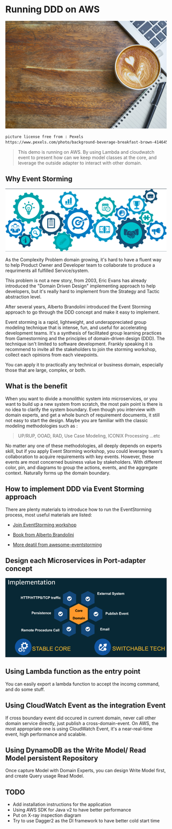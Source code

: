 # Running DDD on AWS

![image](/documents/images/coffee.jpg)

```bash
picture license free from : Pexels
https://www.pexels.com/photo/background-beverage-breakfast-brown-414645/
```

>This demo is running on AWS. By using Lambda and cloudwatch event to present how can we keep model classes at the core, and leverage the outside adapter to interact with other domain.

## Why Event Storming

![image](/documents/images/problemsolving.png)

As the Complexity Problem domain growing, it's hard to have a fluent way to help Product Owner and Developer team to collaborate to produce a requriments all fulfilled Service/system.

This problem is not a new story, from 2003, Eric Evans has already introduced the "Domain Driven Design" implementing approach to help developers, but it's really hard to implement from the Strategy and Tactic abstraction level.

After several years, Alberto Brandolini introduced the Event Storming approach to go through the DDD concept and make it easy to implement. 

Event storming is a rapid, lightweight, and underappreciated group modeling technique that is intense, fun, and useful for accelerating development teams. It's a synthesis of facilitated group learning practices from Gamestorming and the principles of domain-driven design (DDD). The technique isn't limited to software development. Frankly speaking it is recommend to invite all the stakeholders to join the storming workshop, collect each opinions from each viewpoints.

You can apply it to practically any technical or business domain, especially those that are large, complex, or both.

## What is the benefit

When you want to divide a monolithic system into microservices, or you want to build up a new system from scratch, the most pain point is there is no idea to clarify the system boundary. Even though you interview with domain experts, and get a whole bunch of requirement documents, it still not easy to start the design. Maybe you are familiar with the classic modeling methodologies such as :

>UP/RUP, OOAD, RAD, Use Case Modeling, ICONIX Processing ...etc

No matter any one of these methodologies, all deeply depends on experts skill, but if you apply Event Storming workshop, you could leverage team's collaboration to acquire requirements with key events. However, these events are most concerned business value by stakeholders. With different color, pin, and diagrams to group the actions, events, and the aggregate context. Naturally forms up the domain boundary.

## How to implement DDD via Event Storming approach

There are plenty materials to introduce how to run the EventStorming process, most useful materials are listed:

* [Join EventStorming workshop](https://www.eventstorming.com/)

* [Book from Alberto Brandolini](https://www.eventstorming.com/book/)

* [More deatil from awesome-eventstorming](https://github.com/mariuszgil/awesome-eventstorming)

## Design each Microservices in Port-adapter concept

![image](/documents/images/implementation.png)

## Using Lambda function as the entry point

You can easily export a lambda function to accept the incomg command, and do some stuff.

## Using CloudWatch Event as the integration Event

If cross boundary event did occured in current domain, never call other domain service directly, just publish a cross-domain-event. On AWS, the most appropriate one is using CloudWatch Event, it's a near-real-time event, high performance and scalable.

## Using DynamoDB as the Write Model/ Read Model persistent Repository

Once capture Model with Domain Experts, you can design Write Model first, and create Query usage Read Model.

## TODO

* Add installation instructions for the application
* Using AWS SDK for Java v2 to have better performance
* Put on X-ray inspection diagram
* Try to use Dagger2 as the DI framework to have better cold start time
